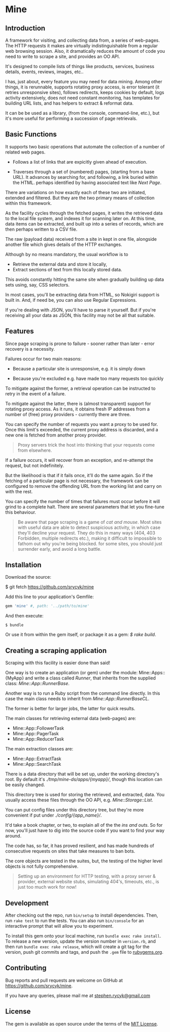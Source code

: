 # Mine

## Introduction

A framework for visiting, and collecting data from, a series of web-pages.
The HTTP requests it makes are virtually indistinguishable from a regular
web browsing session. Also, it dramatically reduces the amount of code you
need to write to scrape a site, and provides an OO API.

It's designed to compile lists of things like products, services,
business details, events, reviews, images, etc..

I has, just about, every feature you may need for data mining.
Among other things, it is rerunnable, supports rotating proxy access,
is error tolerant (it retries unresponsive sites),
follows redirects, keeps cookies by default,
logs activity extensively, does not need constant monitoring,
has templates for building URL lists,
and has helpers to extract &amp; reformat data.

It can be be used as a library, (from the console, command-line, etc.),
but it's more useful for performing a succession of page retrievals.

## Basic Functions

It supports two basic operations that automate the collection of
a number of related web pages.

* Follows a list of links that are expicitly given ahead of execution.

* Traverses through a set of (numbered) pages, (starting from a base URL).
  It advances by searching for, and following, a link buried within the HTML.
  perhaps identified by having associated text like *Next Page*.

There are variations on how exactly each of these two are initiated,
extended and filtered.
But they are the two primary means of collection within this framework.

As the facility cycles through the fetched pages, it writes the retrieved
data to the local file system, and indexes it for scanning later on.
At this time, data items can be extracted,
and built up into a series of records,
which are then perhaps written to a CSV file.

The raw (payload data) received from a site in kept in one file,
alongside another file which gives details of the HTTP exchanges.

Although by no means mandatory, the usual workflow is to

* Retrieve the external data and store it locally,
* Extract sections of text from this locally stored data.

This avoids constantly hitting the same site
when gradually building up data sets using, say, CSS selectors.

In most cases, you'll be extracting data from HTML,
so Nokigiri support is built in.
And, if need be, you can also use Regular Expressions.

If you're dealing with JSON, you'll have to parse it yourself.
But if you're receiving all your data as JSON, this facility may
not be all that suitable.

## Features

Since page scraping is prone to failure - sooner rather than
later - error recovery is a necessity.

Failures occur for two main reasons:

* Because a particular site is unresponsive, e.g. it is simply down

* Because you're excluded e.g. have made too many requests too quickly

To mitigate against the former, a retrieval operation can be instructed
to retry in the event of a failure.

To mitigate against the latter, there is (almost transparent) support
for rotating proxy access. As it runs, it obtains fresh IP addresses
from a number of (free) proxy providers - currently there are three.

You can specify the number of requests you want a proxy to be used for.
Once this limit's exceeded, the current proxy address is discarded,
and a new one is fetched from another proxy provider.

> Proxy servers trick the host into thinking
> that your requests come from elsewhere.

If a failure occurs, it will recover from an exception,
and re-attempt the request, but not indefinitely.

But the likelihood is that if it fails once, it'll do the same again.
So if the fetching of a particular page is not necessary,
the framework can be configured to remove the offending URL from
the working list and carry on with the rest.

You can specify the number of times that failures must occur before
it will grind to a complete halt. There are several parameters that let
you fine-tune this behaviour.

> Be aware that page scraping is a game of *cat and mouse*.
> Most sites with useful data are able to detect suspicious activity,
> in which case they'll decline your request.
> They do this in many ways (404, 403 Forbidden, multiple redirects etc.),
> making it difficult to impossible to fathom out why you're being blocked.
> for some sites, you should just surrender early, and avoid a long battle.

## Installation

Download the source:

$ git fetch https://github.com/srycyk/mine

Add this line to your application's Gemfile:

```ruby
gem 'mine' #, path: '../path/to/mine'
```

And then execute:

    $ bundle

Or use it from within the gem itself, or package it as a gem: *$ rake build*.

## Creating a scraping application

Scraping with this facility is easier done than said!

One way is to create an application (or gem) under the module:
Mine::Apps::{MyApp} and write a class called *Runner*, that inherits
from the supplied class: *Mine::App::RunnerBase*.

Another way is to run a Ruby script from the command line directly.
In this case the main class needs to inherit from *Mine::App::RunnerBaseCL*.

The former is better for larger jobs, the latter for quick results.

The main classes for retrieving external data (web-pages) are:

* Mine::App::FollowerTask
* Mine::App::PagerTask
* Mine::App::ReducerTask

The main extraction classes are:

* Mine::App::ExtractTask
* Mine::App::SearchTask

There is a data directory that will be set up,
under the working directory's root.
By default it's *./tmp/mine-ds/apps/{myapp}/*,
though this location can be easily changed.

This directory tree is used for storing the retrieved, and extracted, data.
You usually access these files through the OO API, e.g. *Mine::Storage::List*.

You can put config files under this directory tree,
but they're more convenient if put under *./config/{app_name}/*.

It'd take a book chapter, or two, to explain all of the the *ins and outs*.
So for now, you'll just have to dig into the source code
if you want to find your way around.

The code has, so far, it has proved resilient, and has made hundreds
of consecutive requests on sites that take measures to ban bots.

The core objects are tested in the suites, but,
the testing of the higher level objects is not fully comprehensive.

> Setting up an environment for HTTP testing,
> with a proxy server &amp; provider,
> external website stubs, simulating 404's, timeouts, etc.,
> is just too much work for now!

## Development

After checking out the repo, run `bin/setup` to install dependencies. Then, run `rake test` to run the tests. You can also run `bin/console` for an interactive prompt that will allow you to experiment.

To install this gem onto your local machine, run `bundle exec rake install`. To release a new version, update the version number in `version.rb`, and then run `bundle exec rake release`, which will create a git tag for the version, push git commits and tags, and push the `.gem` file to [rubygems.org](https://rubygems.org).

## Contributing

Bug reports and pull requests are welcome on GitHub
at https://github.com/srycyk/mine.

If you have any queries, please mail me at stephen.rycyk@gmail.com

## License

The gem is available as open source under the terms of the [MIT License](http://opensource.org/licenses/MIT).

